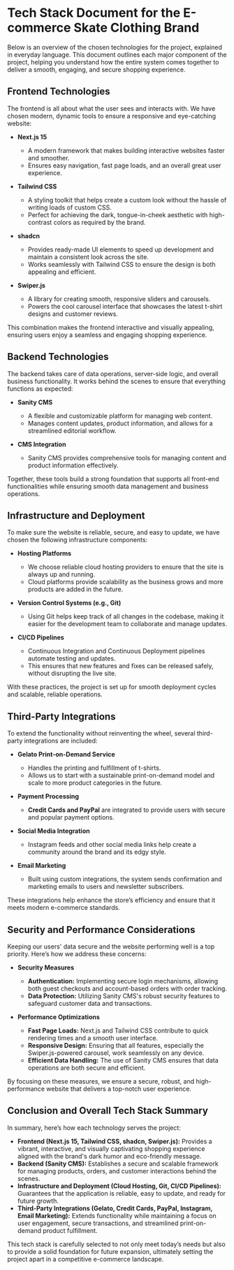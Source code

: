 # Tech Stack Document for the E-commerce Skate Clothing Brand

Below is an overview of the chosen technologies for the project, explained in everyday language. This document outlines each major component of the project, helping you understand how the entire system comes together to deliver a smooth, engaging, and secure shopping experience.

## Frontend Technologies

The frontend is all about what the user sees and interacts with. We have chosen modern, dynamic tools to ensure a responsive and eye-catching website:

*   **Next.js 15**

    *   A modern framework that makes building interactive websites faster and smoother.
    *   Ensures easy navigation, fast page loads, and an overall great user experience.

*   **Tailwind CSS**

    *   A styling toolkit that helps create a custom look without the hassle of writing loads of custom CSS.
    *   Perfect for achieving the dark, tongue-in-cheek aesthetic with high-contrast colors as required by the brand.

*   **shadcn**

    *   Provides ready-made UI elements to speed up development and maintain a consistent look across the site.
    *   Works seamlessly with Tailwind CSS to ensure the design is both appealing and efficient.

*   **Swiper.js**

    *   A library for creating smooth, responsive sliders and carousels.
    *   Powers the cool carousel interface that showcases the latest t-shirt designs and customer reviews.

This combination makes the frontend interactive and visually appealing, ensuring users enjoy a seamless and engaging shopping experience.

## Backend Technologies

The backend takes care of data operations, server-side logic, and overall business functionality. It works behind the scenes to ensure that everything functions as expected:

*   **Sanity CMS**

    *   A flexible and customizable platform for managing web content.
    *   Manages content updates, product information, and allows for a streamlined editorial workflow.

*   **CMS Integration**

    *   Sanity CMS provides comprehensive tools for managing content and product information effectively.

Together, these tools build a strong foundation that supports all front-end functionalities while ensuring smooth data management and business operations.

## Infrastructure and Deployment

To make sure the website is reliable, secure, and easy to update, we have chosen the following infrastructure components:

*   **Hosting Platforms**

    *   We choose reliable cloud hosting providers to ensure that the site is always up and running.
    *   Cloud platforms provide scalability as the business grows and more products are added in the future.

*   **Version Control Systems (e.g., Git)**

    *   Using Git helps keep track of all changes in the codebase, making it easier for the development team to collaborate and manage updates.

*   **CI/CD Pipelines**

    *   Continuous Integration and Continuous Deployment pipelines automate testing and updates.
    *   This ensures that new features and fixes can be released safely, without disrupting the live site.

With these practices, the project is set up for smooth deployment cycles and scalable, reliable operations.

## Third-Party Integrations

To extend the functionality without reinventing the wheel, several third-party integrations are included:

*   **Gelato Print-on-Demand Service**

    *   Handles the printing and fulfillment of t-shirts.
    *   Allows us to start with a sustainable print-on-demand model and scale to more product categories in the future.

*   **Payment Processing**

    *   **Credit Cards and PayPal** are integrated to provide users with secure and popular payment options.

*   **Social Media Integration**

    *   Instagram feeds and other social media links help create a community around the brand and its edgy style.

*   **Email Marketing**

    *   Built using custom integrations, the system sends confirmation and marketing emails to users and newsletter subscribers.

These integrations help enhance the store’s efficiency and ensure that it meets modern e-commerce standards.

## Security and Performance Considerations

Keeping our users' data secure and the website performing well is a top priority. Here’s how we address these concerns:

*   **Security Measures**

    *   **Authentication:** Implementing secure login mechanisms, allowing both guest checkouts and account-based orders with order tracking.
    *   **Data Protection:** Utilizing Sanity CMS's robust security features to safeguard customer data and transactions.

*   **Performance Optimizations**

    *   **Fast Page Loads:** Next.js and Tailwind CSS contribute to quick rendering times and a smooth user interface.
    *   **Responsive Design:** Ensuring that all features, especially the Swiper.js-powered carousel, work seamlessly on any device.
    *   **Efficient Data Handling:** The use of Sanity CMS ensures that data operations are both secure and efficient.

By focusing on these measures, we ensure a secure, robust, and high-performance website that delivers a top-notch user experience.

## Conclusion and Overall Tech Stack Summary

In summary, here’s how each technology serves the project:

*   **Frontend (Next.js 15, Tailwind CSS, shadcn, Swiper.js):** Provides a vibrant, interactive, and visually captivating shopping experience aligned with the brand's dark humor and eco-friendly message.
*   **Backend (Sanity CMS):** Establishes a secure and scalable framework for managing products, orders, and customer interactions behind the scenes.
*   **Infrastructure and Deployment (Cloud Hosting, Git, CI/CD Pipelines):** Guarantees that the application is reliable, easy to update, and ready for future growth.
*   **Third-Party Integrations (Gelato, Credit Cards, PayPal, Instagram, Email Marketing):** Extends functionality while maintaining a focus on user engagement, secure transactions, and streamlined print-on-demand product fulfillment.

This tech stack is carefully selected to not only meet today’s needs but also to provide a solid foundation for future expansion, ultimately setting the project apart in a competitive e-commerce landscape.
